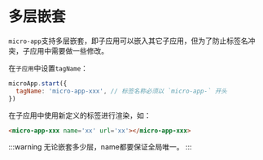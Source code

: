 # 多层嵌套
`micro-app`支持多层嵌套，即子应用可以嵌入其它子应用，但为了防止标签名冲突，子应用中需要做一些修改。

在`子应用`中设置`tagName`：

```js
microApp.start({
  tagName: 'micro-app-xxx', // 标签名称必须以 `micro-app-` 开头
})
```

在子应用中使用新定义的标签进行渲染，如：
```html
<micro-app-xxx name='xx' url='xx'></micro-app-xxx>
```

:::warning
无论嵌套多少层，name都要保证全局唯一。
:::
